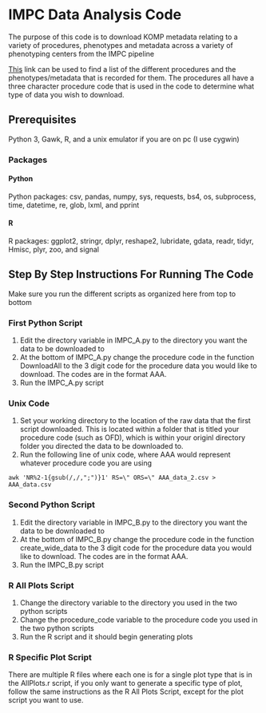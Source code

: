 # IMPC Data Analysis Code
The purpose of this code is to download KOMP metadata relating to a variety of procedures, phenotypes and metadata across a variety of phenotyping centers from the IMPC pipeline

[This](http://www.mousephenotype.org/impress/procedures/7) link can be used to find a list of the different procedures and the phenotypes/metadata that is recorded for them. The procedures all have a three character procedure code that is used in the code to determine what type of data you wish to download.


## Prerequisites 
Python 3,
Gawk, R, and a unix emulator if you are on pc (I use cygwin) 

### Packages

#### Python
Python packages: csv, pandas, numpy, sys, requests, bs4, os, subprocess, time, datetime, re, glob, lxml, and pprint

#### R
R packages: ggplot2, stringr, dplyr, reshape2, lubridate, gdata, readr, tidyr, Hmisc, plyr, zoo, and signal

## Step By Step Instructions For Running The Code

Make sure you run the different scripts as organized here from top to bottom

### First Python Script
1. Edit the directory variable in IMPC_A.py to the directory you want the data to be downloaded to
2. At the bottom of IMPC_A.py change the procedure code in the function DownloadAll to the 3 digit code for the procedure data you would like to download. The codes are in the format AAA. 
3. Run the IMPC_A.py script 

### Unix Code
1. Set your working directory to the location of the raw data that the first script downloaded. This is located within a folder that is titled your procedure code (such as OFD), which is within your originl directory folder you directed the data to be downloaded to.
2. Run the following line of unix code, where AAA would represent whatever procedure code you are using 
```
awk 'NR%2-1{gsub(/,/,";")}1' RS=\" ORS=\" AAA_data_2.csv > AAA_data.csv
```

### Second Python Script 
1. Edit the directory variable in IMPC_B.py to the directory you want the data to be downloaded to
2. At the bottom of IMPC_B.py change the procedure code in the function create_wide_data to the 3 digit code for the procedure data you would like to download. The codes are in the format AAA. 
3. Run the IMPC_B.py script 

### R All Plots Script
1. Change the directory variable to the directory you used in the two python scripts
2. Change the procedure_code variable to the procedure code you used in the two python scripts 
3. Run the R script and it should begin generating plots 

### R Specific Plot Script
There are multiple R files where each one is for a single plot type that is in the AllPlots.r script, if you only want to generate a specific type of plot, follow the same instructions as the R All Plots Script, except for the plot script you want to use.
